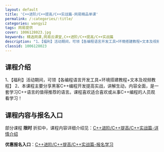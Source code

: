 ```yaml
---
layout: default
title: 'C++进阶/C++提高/C++实战篇-网易精品单课'
permalink: /:categories/:title/
categories: wangyi2
tags: 网易提供
cover: 1006128023.jpg
keywords: 精选网课,网易云课堂,C++进阶/C++提高/C++实战篇
description: "1、【福利】活动期间，可领【各编程语言开发工具+环境搭建教程+文本及视频教程】2、本课程主要分享黑客C++编程开发提高实战，讲解生动，内容全面，是一套学习C++语言的值得推荐的语言。课程喜欢"
classid: 1006128023
---
```


## 课程介绍

1、【福利】活动期间，可领【各编程语言开发工具+环境搭建教程+文本及视频教程】
2、本课程主要分享黑客C++编程开发提高实战，讲解生动，内容全面，是一套学习C++语言的值得推荐的语言。课程喜欢适合喜欢或从事C++编程的人员观看学习！

## 课程内容与报名入口

部分课程 **限时** 折扣中，课程内容详细介绍见：[C++进阶/C++提高/C++实战篇-详情介绍](https://study.163.com/course/introduction/1006128023.htm?share=1&shareId=1025206652&utm_campaign=share&utm_medium=iphoneShare&utm_source=&utm_u=1025206652)

**优惠报名入口**：[C++进阶/C++提高/C++实战篇-报名学习](https://study.163.com/course/introduction/1006128023.htm?share=1&shareId=1025206652&utm_campaign=share&utm_medium=iphoneShare&utm_source=&utm_u=1025206652)

